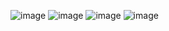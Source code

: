 ![image](https://github.com/prabhavgarg/Future-G/assets/21111506/12d80d62-bfd6-4be6-b837-2b7ad8be40cb)
![image](https://github.com/prabhavgarg/Future-G/assets/21111506/61ef7b7a-8f32-4066-954c-b6f09641a189)
![image](https://github.com/prabhavgarg/Future-G/assets/21111506/5ed28988-d724-42a8-a74c-65a55e3db0ee)
![image](https://github.com/prabhavgarg/Future-G/assets/21111506/fb0ce8a4-27e6-4a3a-903a-d46634d112a8)
